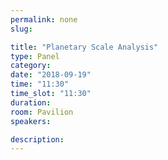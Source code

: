 ```yaml
---
permalink: none
slug:

title: "Planetary Scale Analysis"
type: Panel
category:
date: "2018-09-19"
time: "11:30"
time_slot: "11:30"
duration:
room: Pavilion
speakers:

description:
---
```

